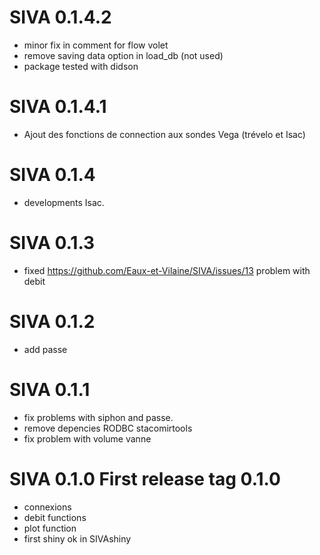 # SIVA 0.1.4.2

* minor fix in comment for flow volet
* remove saving data option in load_db (not used)
* package tested with didson 


# SIVA 0.1.4.1

* Ajout des fonctions de connection aux sondes Vega (trévelo et Isac)

# SIVA 0.1.4

* developments Isac.

# SIVA 0.1.3

* fixed https://github.com/Eaux-et-Vilaine/SIVA/issues/13 problem with debit

# SIVA 0.1.2

* add passe 

# SIVA 0.1.1 

* fix problems with siphon and passe.
* remove depencies RODBC stacomirtools
* fix problem with volume vanne

# SIVA 0.1.0 First release tag 0.1.0

* connexions
* debit functions
* plot function
* first shiny ok in SIVAshiny


